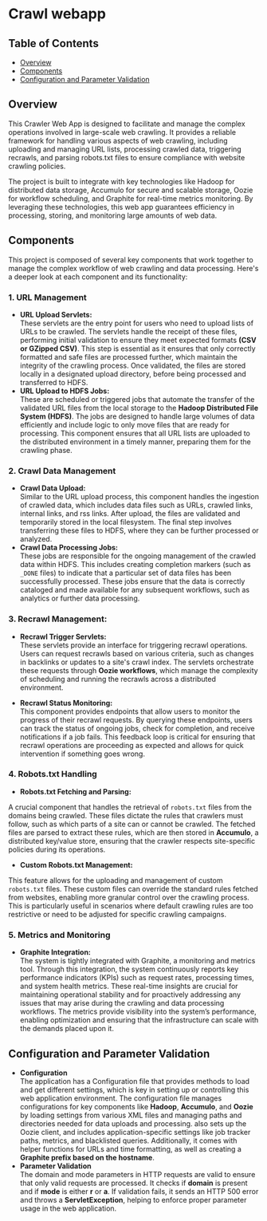 # Crawl webapp

## Table of Contents

- [Overview](#overview)
- [Components ](#Components)
- [Configuration and Parameter Validation](#Configuration-and-Parameter-Validation)

## Overview
This Crawler Web App is designed to facilitate and manage the complex operations involved in large-scale web crawling. It provides a reliable framework for handling various aspects of web crawling, including uploading and managing URL lists, processing crawled data, triggering recrawls, and parsing robots.txt files to ensure compliance with website crawling policies.

The project is built to integrate with key technologies like Hadoop for distributed data storage, Accumulo for secure and scalable storage, Oozie for workflow scheduling, and Graphite for real-time metrics monitoring. By leveraging these technologies, this web app guarantees efficiency in processing, storing, and monitoring large amounts of web data.

## Components
This project is composed of several key components that work together to manage the complex workflow of web crawling and data processing. Here's a deeper look at each component and its functionality:
### 1. URL Management
- **URL Upload Servlets:** <br>
These servlets are the entry point for users who need to upload lists of URLs to be crawled. The servlets handle the receipt of these files, performing initial validation to ensure they meet expected formats **(CSV or GZipped CSV)**. This step is essential as it ensures that only correctly formatted and safe files are processed further, which maintain the integrity of the crawling process. Once validated, the files are stored locally in a designated upload directory, before being processed and transferred to HDFS. 
- **URL Upload to HDFS Jobs:** <br>
These are scheduled or triggered jobs that automate the transfer of the validated URL files from the local storage to the **Hadoop Distributed File System (HDFS)**. The jobs are designed to handle large volumes of data efficiently and include logic to only move files that are ready for processing. This component ensures that all URL lists are uploaded to the distributed environment in a timely manner, preparing them for the crawling phase.


### 2. Crawl Data Management

- **Crawl Data Upload:** <br>
Similar to the URL upload process, this component handles the ingestion of crawled data, which includes data files such as URLs, crawled links, internal links, and rss links. After upload, the files are validated and temporarily stored in the local filesystem. The final step involves transferring these files to HDFS, where they can be further processed or analyzed.
- **Crawl Data Processing Jobs:** <br>
These jobs are responsible for the ongoing management of the crawled data within HDFS. This includes creating completion markers (such as `_DONE` files) to indicate that a particular set of data files has been successfully processed. These jobs ensure that the data is correctly cataloged and made available for any subsequent workflows, such as analytics or further data processing.


### 3. Recrawl Management:

- **Recrawl Trigger Servlets:** <br>
These servlets provide an interface for triggering recrawl operations. Users can request recrawls based on various criteria, such as changes in backlinks or updates to a site's crawl index. The servlets orchestrate these requests through **Oozie workflows**, which manage the complexity of scheduling and running the recrawls across a distributed environment.

- **Recrawl Status Monitoring:** <br>
This component provides endpoints that allow users to monitor the progress of their recrawl requests. By querying these endpoints, users can track the status of ongoing jobs, check for completion, and receive notifications if a job fails. This feedback loop is critical for ensuring that recrawl operations are proceeding as expected and allows for quick intervention if something goes wrong.


### 4. Robots.txt Handling

- **Robots.txt Fetching and Parsing:** <br>
    
A crucial component that handles the retrieval of `robots.txt` files from the domains being crawled. These files dictate the rules that crawlers must follow, such as which parts of a site can or cannot be crawled. The fetched files are parsed to extract these rules, which are then stored in **Accumulo**, a distributed key/value store, ensuring that the crawler respects site-specific policies during its operations.

- **Custom Robots.txt Management:** <br>
    
This feature allows for the uploading and management of custom `robots.txt` files. These custom files can override the standard rules fetched from websites, enabling more granular control over the crawling process. This is particularly useful in scenarios where default crawling rules are too restrictive or need to be adjusted for specific crawling campaigns.
    


### 5. Metrics and Monitoring
- **Graphite Integration:** <br>
The system is tightly integrated with Graphite, a monitoring and metrics tool. Through this integration, the system continuously reports key performance indicators (KPIs) such as request rates, processing times, and system health metrics. These real-time insights are crucial for maintaining operational stability and for proactively addressing any issues that may arise during the crawling and data processing workflows. The metrics provide visibility into the system’s performance, enabling optimization and ensuring that the infrastructure can scale with the demands placed upon it.


## Configuration and Parameter Validation
- **Configuration** <br>
The application has a Configuration file that provides methods to load and get different settings, which is key in setting up or controlling this web application environment. The configuration file manages configurations for key components 
like **Hadoop**, **Accumulo**, and **Oozie** by loading settings from various XML files and managing paths and directories needed for data uploads and processing. also sets up the Oozie client, and includes application-specific settings like job tracker paths, metrics, and blacklisted queries. Additionally, it comes with helper functions for URLs and time formatting, as well as creating a **Graphite prefix based on the hostname**.
- **Parameter Validation** <br>
The domain and mode parameters in HTTP requests are valid to ensure that only valid requests are processed. It checks if **domain**  is present and if **mode**  is either **r**  or **a**. If validation fails, it sends an HTTP 500 error and throws a **ServletException**, helping to enforce proper parameter usage in the web application.


